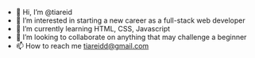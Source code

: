 - 👋 Hi, I’m @tiareid
- 👀 I’m interested in starting a new career as a full-stack web developer
- 🌱 I’m currently learning HTML, CSS, Javascript
- 💞️ I’m looking to collaborate on anything that may challenge a beginner
- 📫 How to reach me tiareidd@gmail.com

<!---
tiareid/tiareid is a ✨ special ✨ repository because its `README.md` (this file) appears on your GitHub profile.
You can click the Preview link to take a look at your changes.
--->
